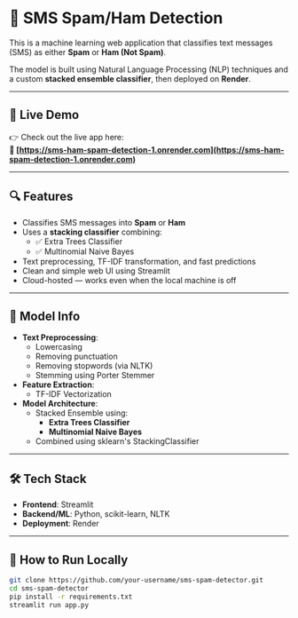 # 📱 SMS Spam/Ham Detection

This is a machine learning web application that classifies text messages (SMS) as either **Spam** or **Ham (Not Spam)**.

The model is built using Natural Language Processing (NLP) techniques and a custom **stacked ensemble classifier**, then deployed on **Render**.

---

## 🚀 Live Demo

👉 Check out the live app here:  
**🔗 [https://sms-ham-spam-detection-1.onrender.com](https://sms-ham-spam-detection-1.onrender.com)**

---

## 🔍 Features

- Classifies SMS messages into **Spam** or **Ham**
- Uses a **stacking classifier** combining:
  - ✅ Extra Trees Classifier
  - ✅ Multinomial Naive Bayes
- Text preprocessing, TF-IDF transformation, and fast predictions
- Clean and simple web UI using Streamlit
- Cloud-hosted — works even when the local machine is off

---

## 🧠 Model Info

- **Text Preprocessing**:
  - Lowercasing
  - Removing punctuation
  - Removing stopwords (via NLTK)
  - Stemming using Porter Stemmer
- **Feature Extraction**:
  - TF-IDF Vectorization
- **Model Architecture**:
  - Stacked Ensemble using:
    - **Extra Trees Classifier**
    - **Multinomial Naive Bayes**
  - Combined using sklearn's StackingClassifier

---

## 🛠️ Tech Stack

- **Frontend**: Streamlit
- **Backend/ML**: Python, scikit-learn, NLTK
- **Deployment**: Render

---

## 📂 How to Run Locally

```bash
git clone https://github.com/your-username/sms-spam-detector.git
cd sms-spam-detector
pip install -r requirements.txt
streamlit run app.py
